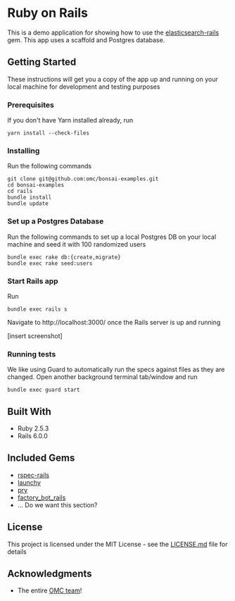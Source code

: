 # Ruby on Rails
This is a demo application for showing how to use the [elasticsearch-rails](https://github.com/elastic/elasticsearch-rails) gem. This app uses a scaffold and Postgres database.

## Getting Started
These instructions will get you a copy of the app up and running on your local machine for development and testing purposes

### Prerequisites
If you don't have Yarn installed already, run
```
yarn install --check-files
```

### Installing
Run the following commands
```
git clone git@github.com:omc/bonsai-examples.git
cd bonsai-examples
cd rails
bundle install
bundle update
```

### Set up a Postgres Database
Run the following commands to set up a local Postgres DB on your local machine and seed it with 100 randomized users
```
bundle exec rake db:{create,migrate}
bundle exec rake seed:users
```

### Start Rails app
Run
```
bundle exec rails s
```
Navigate to http://localhost:3000/ once the Rails server is up and running

[insert screenshot]

### Running tests
We like using Guard to automatically run the specs against files as they are changed. Open another background terminal tab/window and run
```
bundle exec guard start
```

## Built With
- Ruby 2.5.3
- Rails 6.0.0

## Included Gems
- [rspec-rails](https://rubygems.org/gems/rspec-rails/versions/3.8.2)
- [launchy](https://rubygems.org/gems/launchy)
- [pry](https://rubygems.org/gems/pry)
- [factory_bot_rails](https://rubygems.org/gems/factory_bot_rails)
- ... Do we want this section?

## License
This project is licensed under the MIT License - see the [LICENSE.md](https://github.com/omc/bonsai-examples/blob/master/LICENSE) file for details

## Acknowledgments
- The entire [OMC team](https://omc.io/#team)!
